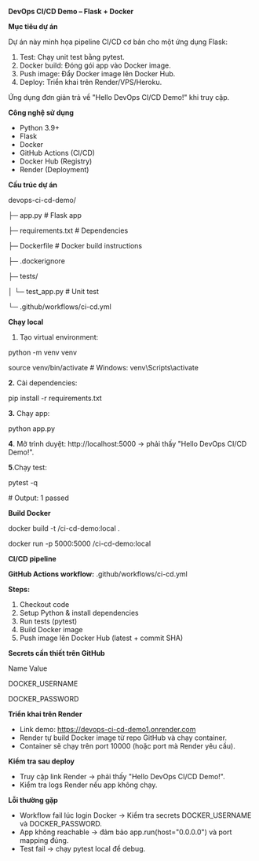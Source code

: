**DevOps CI/CD Demo – Flask + Docker**



**Mục tiêu dự án**



Dự án này minh họa pipeline CI/CD cơ bản cho một ứng dụng Flask:



1. Test: Chạy unit test bằng pytest.
2. Docker build: Đóng gói app vào Docker image.
3. Push image: Đẩy Docker image lên Docker Hub.
4. Deploy: Triển khai trên Render/VPS/Heroku.



Ứng dụng đơn giản trả về "Hello DevOps CI/CD Demo!" khi truy cập.



**Công nghệ sử dụng**



* Python 3.9+
* Flask
* Docker
* GitHub Actions (CI/CD)
* Docker Hub (Registry)
* Render (Deployment)



**Cấu trúc dự án**

devops-ci-cd-demo/

├─ app.py                # Flask app

├─ requirements.txt      # Dependencies

├─ Dockerfile            # Docker build instructions

├─ .dockerignore

├─ tests/

│  └─ test\_app.py        # Unit test

└─ .github/workflows/ci-cd.yml



**Chạy local**

1. Tạo virtual environment:

python -m venv venv

source venv/bin/activate   # Windows: venv\\Scripts\\activate



**2.** Cài dependencies:

pip install -r requirements.txt



**3.** Chạy app:

python app.py



**4**. Mở trình duyệt: http://localhost:5000 → phải thấy "Hello DevOps CI/CD Demo!".



**5**.Chạy test:



pytest -q

\# Output: 1 passed



**Build Docker**

docker build -t <username>/ci-cd-demo:local .

docker run -p 5000:5000 <username>/ci-cd-demo:local



**CI/CD pipeline**



**GitHub Actions workflow:** .github/workflows/ci-cd.yml



**Steps:**

1. Checkout code
2. Setup Python \& install dependencies
3. Run tests (pytest)
4. Build Docker image
5. Push image lên Docker Hub (latest + commit SHA)



**Secrets cần thiết trên GitHub**

Name	                Value

DOCKER\_USERNAME	<Docker Hub username>

DOCKER\_PASSWORD	<Docker Hub Access Token>



**Triển khai trên Render**

* Link demo: https://devops-ci-cd-demo1.onrender.com
* Render tự build Docker image từ repo GitHub và chạy container.
* Container sẽ chạy trên port 10000 (hoặc port mà Render yêu cầu).

**Kiểm tra sau deploy**

* Truy cập link Render → phải thấy "Hello DevOps CI/CD Demo!".
* Kiểm tra logs Render nếu app không chạy.



**Lỗi thường gặp**

* Workflow fail lúc login Docker → Kiểm tra secrets DOCKER\_USERNAME và DOCKER\_PASSWORD.
* App không reachable → đảm bảo app.run(host="0.0.0.0") và port mapping đúng.
* Test fail → chạy pytest local để debug.



